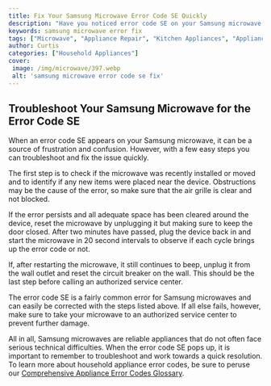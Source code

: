 ```yaml
---
title: Fix Your Samsung Microwave Error Code SE Quickly
description: "Have you noticed error code SE on your Samsung microwave Dont worry this blog post has you covered with easy steps to help you troubleshoot and fix the issue quickly"
keywords: samsung microwave error fix
tags: ["Microwave", "Appliance Repair", "Kitchen Appliances", "Appliance Brand"]
author: Curtis
categories: ["Household Appliances"]
cover: 
 image: /img/microwave/397.webp
 alt: 'samsung microwave error code se fix'
---
```

## Troubleshoot Your Samsung Microwave for the Error Code SE 

When an error code SE appears on your Samsung microwave, it can be a source of frustration and confusion. However, with a few easy steps you can troubleshoot and fix the issue quickly.

The first step is to check if the microwave was recently installed or moved and to identify if any new items were placed near the device. Obstructions may be the cause of the error, so make sure that the air grille is clear and not blocked.

If the error persists and all adequate space has been cleared around the device, reset the microwave by unplugging it but making sure to keep the door closed. After two minutes have passed, plug the device back in and start the microwave in 20 second intervals to observe if each cycle brings up the error code or not. 

If, after restarting the microwave, it still continues to beep, unplug it from the wall outlet and reset the circuit breaker on the wall. This should be the last step before calling an authorized service center.

The error code SE is a fairly common error for Samsung microwaves and can easily be corrected with the steps listed above. If all else fails, however, make sure to take your microwave to an authorized service center to prevent further damage.

All in all, Samsung microwaves are reliable appliances that do not often face serious technical difficulties. When the error code SE pops up, it is important to remember to troubleshoot and work towards a quick resolution. To learn more about household appliance error codes, be sure to peruse our [Comprehensive Appliance Error Codes Glossary](./error-codes/).
